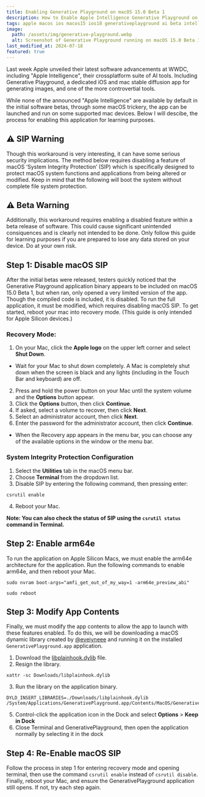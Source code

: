 ```yaml
---
title: Enabling Generative Playground on macOS 15.0 Beta 1
description: How to Enable Apple Intelligence Generative Playground on macOS 15.0 Beta 1
tags: apple macos ios macos15 ios18 generativeplayground ai beta intelligence appleintelligence generative playground
image:
  path: /assets/img/generative-playground.webp
  alt: Screenshot of Generative Playground running on macOS 15.0 Beta 1
last_modified_at: 2024-07-18
featured: true
---
```

Last week Apple unveiled their latest software advancements at WWDC, including "Apple Intelligence", their crossplatform suite of AI tools. Including Generative Playground, a dedicated iOS and mac stable diffusion app for generating images, and one of the more controvertial tools.

While none of the announced "Apple Intelligence" are available by default in the initial software betas, through some macOS trickery, the app can be launched and run on some supported mac devices. Below I will descibe, the process for enabling this application for learning purposes. 

## ⚠️ SIP Warning
Though this workaround is very interesting, it can have some serious security implications. The method below requires disabling a feature of macOS ‘System Integrity Protection’ (SIP) which is specifically designed to protect macOS system functions and applications from being altered or modified. Keep in mind that the following will boot the system without complete file system protection.

## ⚠️ Beta Warning
Additionally, this workaround requires enabling a disabled feature within a beta release of software. This could cause significant unintended consiquences and is clearly not intended to be done. Only follow this guide for learning purposes if you are prepared to lose any data stored on your device. Do at your own risk.

## Step 1: Disable macOS SIP
After the initial betas were released, testers quickly noticed that the Generative Playground application binary appears to be included on macOS 15.0 Beta 1, but when ran, only opened a very limited version of the app. Though the compiled code is included, it is disabled. To run the full application, it must be modified, which requires disabling macOS SIP. To get started, reboot your mac into recovery mode. (This guide is only intended for Apple Silicon devices.)

### Recovery Mode:
1. On your Mac, click the **Apple logo** on the upper left corner and select **Shut Down**.
  - Wait for your Mac to shut down completely. A Mac is completely shut down when the screen is black and any lights (including in the Touch Bar and keyboard) are off.
2. Press and hold the power button on your Mac until the system volume and the **Options** button appear.
3. Click the **Options** button, then click **Continue**.
4. If asked, select a volume to recover, then click **Next**.
5. Select an administrator account, then click **Next**.
6. Enter the password for the administrator account, then click **Continue**.
  - When the Recovery app appears in the menu bar, you can choose any of the available options in the window or the menu bar.

### System Integrity Protection Configuration
1. Select the **Utilities** tab in the macOS menu bar.
2. Choose **Terminal** from the dropdown list.
3. Disable SIP by entering the following command, then pressing enter:
```
csrutil enable
```
4. Reboot your Mac.

__Note: You can also check the status of SIP using the `csrutil status` command in Terminal.__

## Step 2: Enable arm64e
To run the application on Apple Silicon Macs, we must enable the arm64e architecture for the application. Run the following commands to enable arm64e, and then reboot your Mac.
```
sudo nvram boot-args="amfi_get_out_of_my_way=1 -arm64e_preview_abi"
```

```
sudo reboot
```

## Step 3: Modify App Contents
Finally, we must modify the app contents to allow the app to launch with these features enabled. To do this, we will be downloading a macOS dynamic library created by [@eveiyneee](https://x.com/eveiyneee) and running it on the installed `GenerativePlayground.app` application.
1. Download the [libplainhook.dylib](/assets/files/libplainhook.dylib) file.
2. Resign the library.
```
xattr -sc Downloads/libplainhook.dylib
```
3. Run the library on the application binary.
```
DYLD_INSERT_LIBRARIES=./Downloads/libplainhook.dylib /System/Applications/GenerativePlayground.app/Contents/MacOS/GenerativePlayground
```
5. Control-click the application icon in the Dock and select **Options** > **Keep in Dock**
4. Close Terminal and GenerativePlayground, then open the application normally by selecting it in the dock

## Step 4: Re-Enable macOS SIP
Follow the process in step 1 for entering recovery mode and opening terminal, then use the command `csrutil enable` instead of `csrutil disable`. Finally, reboot your Mac, and ensure the GenerativePlayground application still opens. If not, try each step again.
